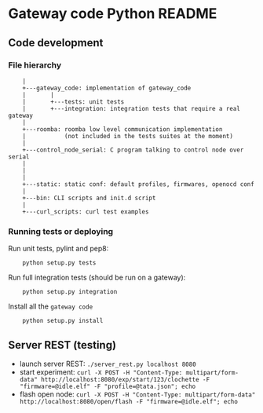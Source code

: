 Gateway code Python README
==========================


Code development
----------------

### File hierarchy ###


        |
        +---gateway_code: implementation of gateway_code
        |       |
        |       +---tests: unit tests
        |       +---integration: integration tests that require a real gateway
        |
        +---roomba: roomba low level communication implementation
        |           (not included in the tests suites at the moment)
        |
        +---control_node_serial: C program talking to control node over serial
        |
        |
        |
        +---static: static conf: default profiles, firmwares, openocd conf
        |
        +---bin: CLI scripts and init.d script
        |
        +---curl_scripts: curl test examples


### Running tests or deploying ###

Run unit tests, pylint and pep8:

        python setup.py tests


Run full integration tests (should be run on a gateway):

        python setup.py integration


Install all the `gateway code`

        python setup.py install



Server REST (testing)
---------------------

* launch server REST: `./server_rest.py localhost 8080`
* start experiment:   `curl -X POST -H "Content-Type: multipart/form-data" http://localhost:8080/exp/start/123/clochette -F "firmware=@idle.elf" -F "profile=@tata.json"; echo`
* flash open node:    `curl -X POST -H "Content-Type: multipart/form-data" http://localhost:8080/open/flash -F "firmware=@idle.elf"; echo`

